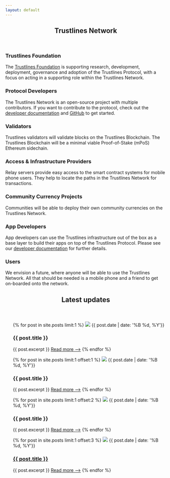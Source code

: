 ```yaml
---
layout: default
---
```


<!-- Section -->
<section>
	<header class="major">
		<h2>Trustlines Network</h2>
	</header>
	<div class="features">
		<article>
			<span class="icon fa-sitemap"></span>
			<div class="content">
				<h3>Trustlines Foundation</h3>
				<p>The <a href="https://trustlines.foundation/" target="_blank">Trustlines Foundation</a> is supporting research, development, deployment, governance and adoption of the Trustlines Protocol, with a focus on acting in a supporting role within the Trustlines Network.</p>
			</div>
		</article>
		<article>
			<span class="icon fa-code"></span>
			<div class="content">
				<h3>Protocol Developers</h3>
				<p>The Trustlines Network is an open-source project with multiple contributors. If you want to contribute to the protocol, check out the <a href="https://dev.trustlines.network/" target="_blank">developer documentation</a> and <a href="https://github.com/trustlines-protocol" target="_blank">GitHub</a> to get started.</p>
			</div>
		</article>
		<article>
			<span class="icon fa-link"></span>
			<div class="content">
				<h3>Validators‍</h3>
				<p>Trustlines validators will validate blocks on the Trustlines Blockchain. The Trustlines Blockchain will be a minimal viable Proof-of-Stake (mPoS) Ethereum sidechain.</p>
			</div>
		</article>
		<article>
			<span class="icon fa-server"></span>
			<div class="content">
				<h3>Access & Infrastructure Providers</h3>
				<p>Relay servers provide easy access to the smart contract systems for mobile phone users. They help to locate the paths in the Trustlines Network for transactions.</p>
			</div>
		</article>
		<article>
			<span class="icon fa-usd"></span>
			<div class="content">
				<h3>Community Currency Projects</h3>
				<p>Communities will be able to deploy their own community currencies on the Trustlines Network.</p>
			</div>
		</article>
		<article>
			<span class="icon fa-laptop"></span>
			<div class="content">
				<h3>App Developers‍</h3>
				<p>App developers can use the Trustlines infrastructure out of the box as a base layer to build their apps on top of the Trustlines Protocol. Please see our <a href="https://dev.trustlines.network/" target="_blank">developer documentation</a> for further details.</p>
			</div>
		</article>
		<article>
			<span class="icon fa-users"></span>
			<div class="content">
				<h3>Users</h3>
				<p>We envision a future, where anyone will be able to use the Trustlines Network. All that should be needed is a mobile phone and a friend to get on-boarded onto the network.</p>
			</div>
		</article>
	</div>
</section>

<!-- Section -->
<section>
	<header class="major">
		<h2>Latest updates</h2>
	</header>
	<div class="posts">
		<article>
			<ul>
				{% for post in site.posts limit:1 %}
						<a href="{{ post.url | absolute_url | absolute_url }}" class="image"><img src="{{ post.image }}"/></a>
						{{ post.date | date: '%B %d, %Y'}}
						<h3>{{ post.title }}</h3>
						{{ post.excerpt }}
							<a href="{{ post.url | absolute_url }}" class="button">Read more ⟶</a>
				{% endfor %}
			</ul>
		</article>
		<article>
			<ul>
				{% for post in site.posts limit:1 offset:1 %}
						<a href="{{ post.url | absolute_url }}" class="image"><img src="{{ post.image }}"/></a>
						{{ post.date | date: '%B %d, %Y'}}
						<h3>{{ post.title }}</h3>
						{{ post.excerpt }}
							<a href="{{ post.url | absolute_url }}" class="button">Read more ⟶</a>
				{% endfor %}
			</ul>
		</article>
		<article>
			<ul>
				{% for post in site.posts limit:1 offset:2 %}
						<a href="{{ post.url | absolute_url }}" class="image"><img src="{{ post.image }}"/></a>
						{{ post.date | date: '%B %d, %Y'}}
						<h3>{{ post.title }}</h3>
						{{ post.excerpt }}
							<a href="{{ post.url | absolute_url }}" class="button">Read more ⟶</a>
				{% endfor %}
			</ul>
		</article>
		<article>
			<ul>
				{% for post in site.posts limit:1 offset:3 %}
						<a href="{{ post.url | absolute_url }}" class="image"><img src="{{ post.image }}"/></a>
						{{ post.date | date: '%B %d, %Y'}}
						<a href="{{ post.url | absolute_url }}"><h3>{{ post.title }}</h3></a>
						{{ post.excerpt }}
							<a href="{{ post.url | absolute_url }}" class="button">Read more ⟶</a>
				{% endfor %}
			</ul>
		</article>
	</div>
</section>

